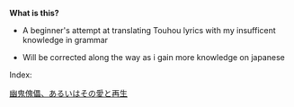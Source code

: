 **What is this?**

- A beginner's attempt at translating Touhou lyrics with my insufficent knowledge in grammar

- Will be corrected along the way as i gain more knowledge on japanese

Index:

[幽鬼傀儡、あるいはその愛と再生](kairai.md)
